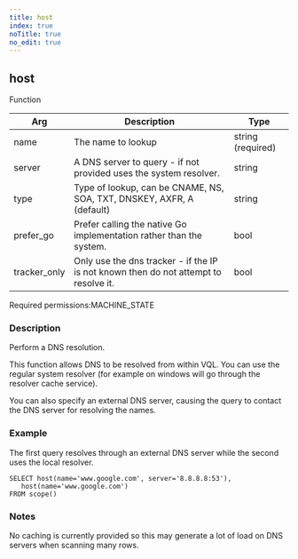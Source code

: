 ```yaml
---
title: host
index: true
noTitle: true
no_edit: true
---
```




<div class="vql_item"></div>


## host
<span class='vql_type label label-warning pull-right page-header'>Function</span>



<div class="vqlargs"></div>

Arg | Description | Type
----|-------------|-----
name|The name to lookup|string (required)
server|A DNS server to query - if not provided uses the system resolver.|string
type|Type of lookup, can be CNAME, NS, SOA, TXT, DNSKEY, AXFR, A (default)|string
prefer_go|Prefer calling the native Go implementation rather than the system.|bool
tracker_only|Only use the dns tracker - if the IP is not known then do not attempt to resolve it.|bool

<span class="permission_list vql_type">Required permissions:</span><span class="permission_list linkcolour label label-important">MACHINE_STATE</span>

### Description

Perform a DNS resolution.

This function allows DNS to be resolved from within VQL. You can
use the regular system resolver (for example on windows will go
through the resolver cache service).

You can also specify an external DNS server, causing the query to
contact the DNS server for resolving the names.

### Example

The first query resolves through an external DNS server
while the second uses the local resolver.

```
SELECT host(name='www.google.com', server='8.8.8.8:53'),
   host(name='www.google.com')
FROM scope()
```

### Notes

No caching is currently provided so this may generate a lot
of load on DNS servers when scanning many rows.


